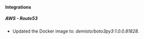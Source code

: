 #### Integrations
##### AWS - Route53
- Updated the Docker image to: *demisto/boto3py3:1.0.0.81828*.
